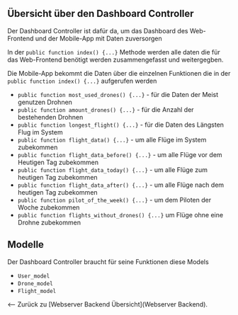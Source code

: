 Übersicht über den Dashboard Controller
---
Der Dashboard Controller ist dafür da, um das Dashboard des Web-Frontend und der Mobile-App mit Daten zuversorgen

In der ``public function index() {...}`` Methode werden alle daten die für das Web-Frontend benötigt werden zusammengefasst und weitergegben.

Die Mobile-App bekommt die Daten über die einzelnen Funktionen die in der ``public function index() {...}`` aufgerufen werden
- ``public function most_used_drones() {...}`` - für die Daten der Meist genutzen Drohnen
- ``public function amount_drones() {...}`` - für die Anzahl der bestehenden Drohnen
- ``public function longest_flight() {...}`` - für die Daten des Längsten Flug im System
- ``public function flight_data() {...}`` - um alle Flüge im System zubekommen
- ``public function flight_data_before() {...}`` - um alle Flüge vor dem Heutigen Tag zubekommen
- ``public function flight_data_today() {...}`` - um alle Flüge zum heutigen Tag zubekommen
- ``public function flight_data_after() {...}`` - um alle Flüge nach dem heutigen Tag zubekommen
- ``public function pilot_of_the_week() {...}`` - um dem Piloten der Woche zubekommen
- ``public function flights_without_drones() {...}`` um Flüge ohne eine Drohne zubekommen

Modelle
----
Der Dashboard Controller braucht für seine Funktionen diese Models
- ``User_model``
- ``Drone_model``
- ``Flight_model``

<-- Zurück zu [Webserver Backend Übersicht](Webserver Backend).
